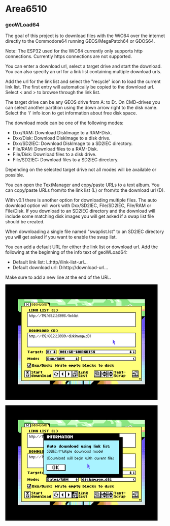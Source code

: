 # Area6510

### geoWLoad64
The goal of this project is to download files with the WiC64 over the internet directly to the Commodore64 running GEOS/MegaPatch64 or GDOS64.

Note: The ESP32 used for the WiC64 currently only supports http connections. Currently https connections are not supported.

You can enter a download url, select a target drive and start the download. You can also specify an url for a link list containing multiple download urls.

Add the url for the link list and select the "recycle" icon to load the current link list. The first entry will automatically be copied to the download url. Select < and > to browse through the link list.

The target drive can be any GEOS drive from A: to D:. On CMD-drives you can select another partition using the down arrow right to the disk name.
Select the 'i' info icon to get information about free disk space.

The download mode can be one of the following modes:

* Dxx/RAM:
Download DiskImage to a RAM-Disk.
* Dxx/Disk:
Download DiskImage to a disk drive.
* Dxx/SD2IEC:
Download DiskImage to a SD2IEC directory.
* File/RAM:
Download files to a RAM-Disk.
* File/Disk:
Download files to a disk drive.
* File/SD2IEC:
Download files to a SD2IEC directory.

Depending on the selected target drive not all modes will be available or possible.

You can open the TextManager and copy/paste URLs to a text album. You can copy/paste URLs from/to the link list (L) or from/to the download url (D).

With v0.1 there is another option for downloading multiple files. The auto download option will work with Dxx/SD2IEC, File/SD2IEC, File/RAM or File/Disk.
If you download to an SD2IEC directory and the download will include some matching disk images you will get asked if a swap list file should be created.

When downloading a single file named "swaplist.lst" to an SD2IEC directory you will get asked if you want to enable the swap list.

You can add a default URL for either the link list or download url. Add the following at the beginning of the info text of geoWLoad64:

* Default link list:
L:http//link-list-url...
* Default download url:
D:http://download-url...

Make sure to add a new line at the end of the URL.

![geoWLoad64 Screenshot #1](geowload64-01.png "geoWLoad64#1")

![geoWLoad64 Screenshot #2](geowload64-02.png "geoWLoad64#2")
